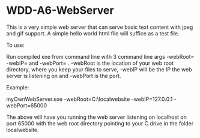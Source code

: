 # WDD-A6-WebServer

This is a very simple web server that can serve basic text content with jpeg and gif support. A simple hello world html file will
suffice as a test file.

To use:

Run compiled exe from command line with 3 command line args -webRoot= -webIP= and -webPort= .
-webRoot is the location of your web root directory, where you keep your files to serve, -webIP will be the IP
the web server is listening on and -webPort is the port.

Example:

myOwnWebServer.exe -webRoot=C:\localwebsite -webIP=127.0.0.1 -webPort=65000

The above will have you running the web server listening on localhost on port 65000 with the web root directory
pointing to your C drive in the folder localwebsite.

